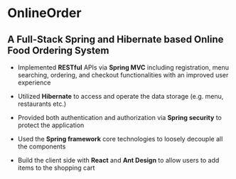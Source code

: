# OnlineOrder

## A Full-Stack Spring and Hibernate based Online Food Ordering System

* Implemented **RESTful** APIs via **Spring MVC** including registration, menu searching, ordering,
and checkout functionalities with an improved user experience

* Utilized **Hibernate** to access and operate the data storage (e.g. menu, restaurants etc.)

* Provided both authentication and authorization via **Spring security** to protect the application

* Used the **Spring framework** core technologies to loosely decouple all the components

* Build the client side with **React** and **Ant Design** to allow users to add items to the shopping cart
